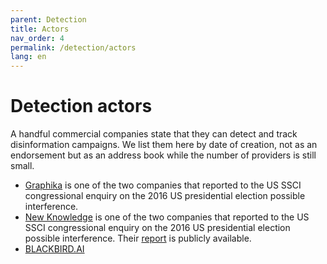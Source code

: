 ```yaml
---
parent: Detection
title: Actors
nav_order: 4
permalink: /detection/actors
lang: en
---
```


# Detection actors

A handful commercial companies state that they can detect and track disinformation campaigns. We list them here by date of creation, not as an endorsement but as an address book while the number of providers is still small.

- [Graphika](https://www.graphika.com) is one of the two companies that reported to the US SSCI congressional enquiry on the 2016 US presidential election possible interference.
- [New Knowledge](https://newknowledge.com) is one of the two companies that reported to the US SSCI congressional enquiry on the 2016 US presidential election possible interference. Their [report](https://www.newknowledge.com/articles/the-disinformation-report/) is publicly available.
- [BLACKBIRD.AI](https://www.blackbird.ai)
